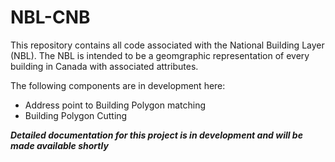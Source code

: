 # NBL-CNB 

This repository contains all code associated with the National Building Layer (NBL). The NBL is intended to be a geomgraphic representation of every building in 
Canada with associated attributes. 

The following components are in development here:

- Address point to Building Polygon matching
- Building Polygon Cutting


***Detailed documentation for this project is in development and will be made available shortly*** 




